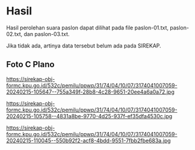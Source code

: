 # Hasil

Hasil perolehan suara paslon dapat dilihat pada file paslon-01.txt, paslon-02.txt, dan paslon-03.txt.

Jika tidak ada, artinya data tersebut belum ada pada SIREKAP.

## Foto C Plano

https://sirekap-obj-formc.kpu.go.id/532c/pemilu/ppwp/31/74/04/10/07/3174041007059-20240215-105647--755a349f-28b8-4c28-9651-20ee4a6a0a72.jpg

https://sirekap-obj-formc.kpu.go.id/532c/pemilu/ppwp/31/74/04/10/07/3174041007059-20240215-105758--4831a8be-9770-4d25-937f-ef35dfa4530c.jpg

https://sirekap-obj-formc.kpu.go.id/532c/pemilu/ppwp/31/74/04/10/07/3174041007059-20240215-110045--550b92f2-acf8-4bdd-9551-7fbb2fbe683a.jpg
